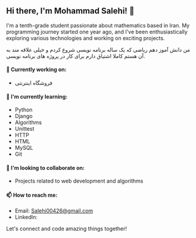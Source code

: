 ## Hi there, I'm Mohammad Salehi! 👋

I'm a tenth-grade student passionate about mathematics based in Iran. My programming journey started one year ago, and I've been enthusiastically exploring various technologies and working on exciting projects.

من دانش آموز دهم ریاضی که یک ساله برنامه نویسی شروع کردم و خیلی علاقه مند به آن هستم کاملا اشتیاق دارم برای کار در پروژه های برنامه نویسی.
#### 💼 Currently working on:
- فروشگاه اینترنتی

#### 🌱 I'm currently learning:
- Python
- Django
- Algorithms
- Unittest
- HTTP
- HTML
- MySQL
- Git


#### 🕺 I'm looking to collaborate on:
- Projects related to web development and algorithms

#### 📫 How to reach me:
- Email: Salehi00426@gmail.com
- LinkedIn:

Let's connect and code amazing things together!

<!---
MohammadSaleehi/MohammadSaleehi is a ✨ special ✨ repository because its `README.md` (this file) appears on your GitHub profile.
You can click the Preview link to take a look at your changes.
--->

